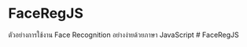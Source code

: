 # FaceRegJS
ตัวอย่างการใช้งาน Face Recognition อย่างง่ายด้วยภาษา JavaScript
#   F a c e R e g J S  
 